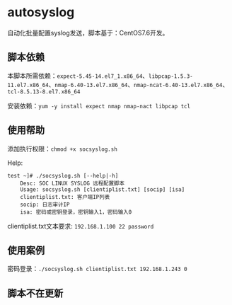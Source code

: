 # autosyslog
自动化批量配置syslog发送，脚本基于：CentOS7.6开发。

## 脚本依赖
本脚本所需依赖：`expect-5.45-14.el7_1.x86_64`、`libpcap-1.5.3-11.el7.x86_64`、`nmap-6.40-13.el7.x86_64`、`nmap-ncat-6.40-13.el7.x86_64`、`tcl-8.5.13-8.el7.x86_64`

安装依赖：`yum -y install expect nmap nmap-nact libpcap tcl`

## 使用帮助
添加执行权限：`chmod +x socsyslog.sh`

Help: 
```
test ~]# ./socsyslog.sh [--help|-h]
	Desc: SOC LINUX SYSLOG 远程配置脚本
	Usage: socsyslog.sh [clientiplist.txt] [socip] [isa]
    clientiplist.txt: 客户端IP列表
    socip: 日志审计IP
    isa: 密码或密钥登录，密钥输入1，密码输入0
```

clientiplist.txt文本要求:
	```
	192.168.1.100 22 password
	```

## 使用案例
密码登录：`./socsyslog.sh clientiplist.txt 192.168.1.243 0`

## 脚本不在更新

